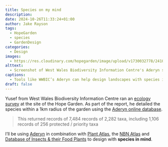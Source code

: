 ```yaml
---
title: Species on my mind
description: 
date: 2024-10-26T11:33:24+01:00
author: Jake Rayson 
tags: 
  - HopeGarden
  - species
  - GardenDesign
categories: 
  - Design
images:
  - https://res.cloudinary.com/hopegarden/image/upload/v1730032778/241027-aderyn-wwbic-screenshot.webp
alttext: 
  - Screenshot of West Wales Biodiversity Information Centre's Aderyn species in my area service
captions: 
  - Tools like WWBIC’s Aderyn can help design landscapes with species in mind
draft: false
---
```


Yusef from West Wales Biodiversity Information Centre ran an [ecology survey](https://hopegarden.uk/species/) at the site of the Hope Garden. As part of the report, he detailed the species within a 1km radius of the garden using the [Aderyn online database](https://aderyn.lercwales.org.uk/public/search/results?latlng=&gridref=SA43+2TH+).

> This returned records of 7,484 records of 2,282 taxa, including 1,106 records of 256 protected / priority taxa

I’ll be using [Aderyn](https://aderyn.lercwales.org.uk/public/search) in combination with [Plant Atlas](https://plantatlas2020.org/), the [NBN Atlas](https://nbnatlas.org/) and [Database of Insects & their Food Plants](https://www.brc.ac.uk/dbif/hosts.aspx) to design with **species in mind**.



